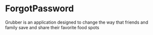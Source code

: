 # ForgotPassword
Grubber is an application designed to change the way that friends and family save and share their favorite food spots
